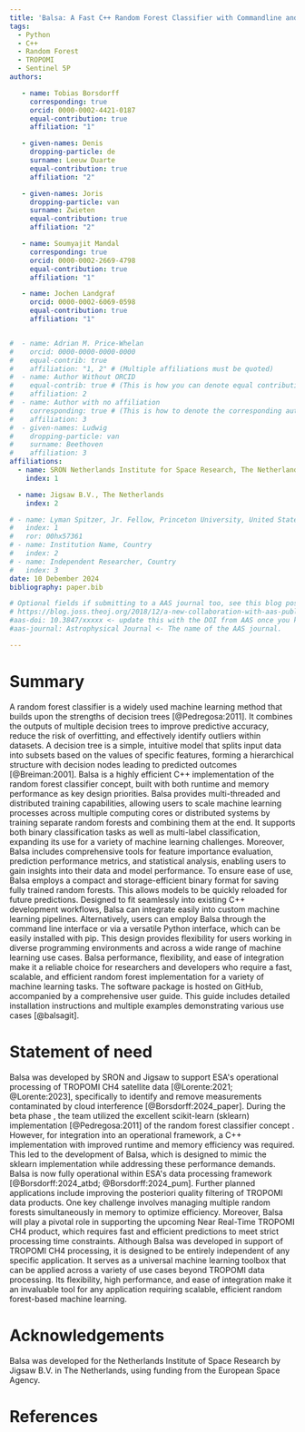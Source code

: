 ```yaml
---
title: 'Balsa: A Fast C++ Random Forest Classifier with Commandline and Python Interface'
tags:
  - Python
  - C++
  - Random Forest
  - TROPOMI
  - Sentinel 5P
authors:

   - name: Tobias Borsdorff
     corresponding: true
     orcid: 0000-0002-4421-0187
     equal-contribution: true
     affiliation: "1"

   - given-names: Denis 
     dropping-particle: de
     surname: Leeuw Duarte
     equal-contribution: true
     affiliation: "2"

   - given-names: Joris
     dropping-particle: van
     surname: Zwieten
     equal-contribution: true
     affiliation: "2"

   - name: Soumyajit Mandal
     corresponding: true
     orcid: 0000-0002-2669-4798
     equal-contribution: true
     affiliation: "1"

   - name: Jochen Landgraf
     orcid: 0000-0002-6069-0598
     equal-contribution: true
     affiliation: "1"


#  - name: Adrian M. Price-Whelan
#    orcid: 0000-0000-0000-0000
#    equal-contrib: true
#    affiliation: "1, 2" # (Multiple affiliations must be quoted)
#  - name: Author Without ORCID
#    equal-contrib: true # (This is how you can denote equal contributions between multiple authors)
#    affiliation: 2
#  - name: Author with no affiliation
#    corresponding: true # (This is how to denote the corresponding author)
#    affiliation: 3
#  - given-names: Ludwig
#    dropping-particle: van
#    surname: Beethoven
#    affiliation: 3
affiliations:
  - name: SRON Netherlands Institute for Space Research, The Netherlands
    index: 1

  - name: Jigsaw B.V., The Netherlands
    index: 2

# - name: Lyman Spitzer, Jr. Fellow, Princeton University, United States
#   index: 1
#   ror: 00hx57361
# - name: Institution Name, Country
#   index: 2
# - name: Independent Researcher, Country
#   index: 3
date: 10 Debember 2024
bibliography: paper.bib

# Optional fields if submitting to a AAS journal too, see this blog post:
# https://blog.joss.theoj.org/2018/12/a-new-collaboration-with-aas-publishing
#aas-doi: 10.3847/xxxxx <- update this with the DOI from AAS once you know it.
#aas-journal: Astrophysical Journal <- The name of the AAS journal.

---
```


# Summary

A random forest classifier is a widely used machine learning method that builds
upon the strengths of decision trees [@Pedregosa:2011]. It combines the outputs
of multiple decision trees to improve predictive accuracy, reduce the risk of
overfitting, and effectively identify outliers within datasets. A decision tree
is a simple, intuitive model that splits input data into subsets based on the
values of specific features, forming a hierarchical structure with decision
nodes leading to predicted outcomes [@Breiman:2001].  Balsa is a highly
efficient C++ implementation of the random forest classifier concept, built
with both runtime and memory performance as key design priorities. Balsa
provides multi-threaded and distributed training capabilities, allowing users
to scale machine learning processes across multiple computing cores or
distributed systems by training separate random forests and combining them at
the end. It supports both binary classification tasks as well as multi-label
classification, expanding its use for a variety of machine learning challenges.
Moreover, Balsa includes comprehensive tools for feature importance evaluation,
prediction performance metrics, and statistical analysis, enabling users to
gain insights into their data and model performance.  To ensure ease of use,
Balsa employs a compact and storage-efficient binary format for saving fully
trained random forests. This allows models to be quickly reloaded for future
predictions. Designed to fit seamlessly into existing C++ development
workflows, Balsa can integrate easily into custom machine learning pipelines.
Alternatively, users can employ Balsa through the command line interface or via
a versatile Python interface, which can be easily installed with pip. This
design provides flexibility for users working in diverse programming
environments and across a wide range of machine learning use cases.  Balsa
performance, flexibility, and ease of integration make it a reliable choice for
researchers and developers who require a fast, scalable, and efficient random
forest implementation for a variety of machine learning tasks.  The software
package is hosted on GitHub, accompanied by a comprehensive user guide. This
guide includes detailed installation instructions and multiple examples
demonstrating various use cases [@balsagit].

# Statement of need

Balsa was developed by SRON and Jigsaw to support ESA's operational processing
of TROPOMI CH4 satellite data [@Lorente:2021; @Lorente:2023], specifically to
identify and remove measurements contaminated by cloud interference
[@Borsdorff:2024_paper]. During the beta phase , the team utilized the
excellent scikit-learn (sklearn) implementation [@Pedregosa:2011] of the random
forest classifier concept . However, for integration into an operational
framework, a C++ implementation with improved runtime and memory efficiency was
required.  This led to the development of Balsa, which is designed to mimic the
sklearn implementation while addressing these performance demands.  Balsa is
now fully operational within ESA's data processing framework
[@Borsdorff:2024_atbd; @Borsdorff:2024_pum]. Further planned applications
include improving the posteriori quality filtering of TROPOMI data products.
One key challenge involves managing multiple random forests simultaneously in
memory to optimize efficiency. Moreover, Balsa will play a pivotal role in
supporting the upcoming Near Real-Time TROPOMI CH4 product, which requires fast
and efficient predictions to meet strict processing time constraints. Although
Balsa was developed in support of TROPOMI CH4 processing, it is designed to be
entirely independent of any specific application. It serves as a universal
machine learning toolbox that can be applied across a variety of use cases
beyond TROPOMI data processing. Its flexibility, high performance, and ease of
integration make it an invaluable tool for any application requiring scalable,
efficient random forest-based machine learning.

# Acknowledgements

Balsa was developed for the Netherlands Institute of Space Research by Jigsaw
B.V. in The Netherlands, using funding from the European Space Agency.

# References
